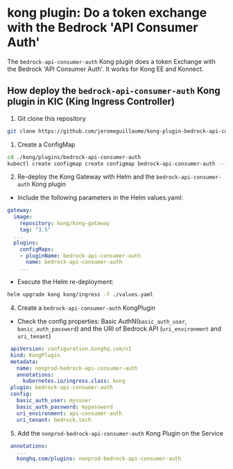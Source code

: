 # kong plugin: Do a token exchange with the Bedrock 'API Consumer Auth'
The `bedrock-api-consumer-auth` Kong plugin does a token Exchange with the Bedrock 'API Consumer Auth'. It works for Kong EE and Konnect.

## How deploy the `bedrock-api-consumer-auth` Kong plugin in KIC (King Ingress Controller)
1) Git clone this repository
```sh
git clone https://github.com/jeromeguillaume/kong-plugin-bedrock-api-consumer-auth.git
```
1) Create a ConfigMap
```sh
cd ./kong/plugins/bedrock-api-consumer-auth
kubectl create configmap create configmap bedrock-api-consumer-auth --from-file=./bedrock-api-consumer-auth
```
2) Re-deploy the Kong Gateway with Helm and the `bedrock-api-consumer-auth` Kong plugin
- Include the following parameters in the Helm values.yaml:
```yaml
gateway:
  image:
    repository: kong/kong-gateway
    tag: "3.5"
  ...  
  plugins:
    configMaps:
    - pluginName: bedrock-api-consumer-auth
      name: bedrock-api-consumer-auth
    ...
```
- Execute the Helm re-deployment:
```sh
helm upgrade kong kong/ingress -f ./values.yaml
```
4) Create a `bedrock-api-consumer-auth` KongPlugin
- Check the config properties: Basic AuthN(`basic_auth_user`, `basic_auth_password`) and the URI of Bedrock API (`uri_environment` and `uri_tenant`)
```yaml
 apiVersion: configuration.konghq.com/v1
 kind: KongPlugin
 metadata:
   name: nonprod-bedrock-api-consumer-auth
   annotations:
     kubernetes.io/ingress.class: kong
 plugin: bedrock-api-consumer-auth
 config:
   basic_auth_user: mysuser
   basic_auth_password: mypassword
   uri_environment: api-consumer-auth
   uri_tenant: bedrock.tech
```
5) Add the `nonprod-bedrock-api-consumer-auth` Kong Plugin on the Service
```yaml
 annotations:
   ...
   konghq.com/plugins: nonprod-bedrock-api-consumer-auth
```
